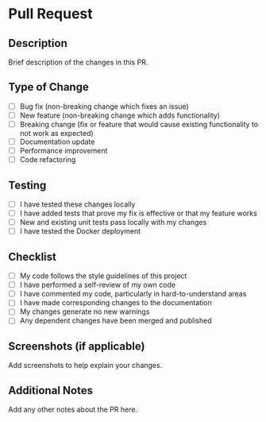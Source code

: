 # Pull Request

## Description
Brief description of the changes in this PR.

## Type of Change
- [ ] Bug fix (non-breaking change which fixes an issue)
- [ ] New feature (non-breaking change which adds functionality)
- [ ] Breaking change (fix or feature that would cause existing functionality to not work as expected)
- [ ] Documentation update
- [ ] Performance improvement
- [ ] Code refactoring

## Testing
- [ ] I have tested these changes locally
- [ ] I have added tests that prove my fix is effective or that my feature works
- [ ] New and existing unit tests pass locally with my changes
- [ ] I have tested the Docker deployment

## Checklist
- [ ] My code follows the style guidelines of this project
- [ ] I have performed a self-review of my own code
- [ ] I have commented my code, particularly in hard-to-understand areas
- [ ] I have made corresponding changes to the documentation
- [ ] My changes generate no new warnings
- [ ] Any dependent changes have been merged and published

## Screenshots (if applicable)
Add screenshots to help explain your changes.

## Additional Notes
Add any other notes about the PR here.
